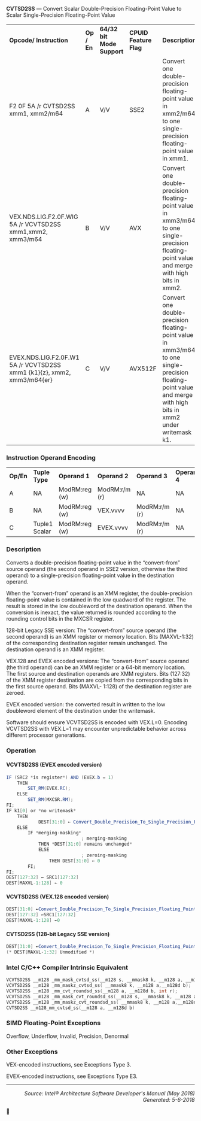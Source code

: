 <b>CVTSD2SS</b> — Convert Scalar Double-Precision Floating-Point Value to Scalar Single-Precision
Floating-Point Value
<table>
	<tr>
		<td><b>Opcode/ Instruction</b></td>
		<td><b>Op / En</b></td>
		<td><b>64/32 bit Mode Support</b></td>
		<td><b>CPUID Feature Flag</b></td>
		<td><b>Description</b></td>
	</tr>
	<tr>
		<td>F2 0F 5A /r CVTSD2SS xmm1, xmm2/m64</td>
		<td>A</td>
		<td>V/V</td>
		<td>SSE2</td>
		<td>Convert one double-precision floating-point value in xmm2/m64 to one single-precision floating-point value in xmm1.</td>
	</tr>
	<tr>
		<td>VEX.NDS.LIG.F2.0F.WIG 5A /r VCVTSD2SS xmm1,xmm2, xmm3/m64</td>
		<td>B</td>
		<td>V/V</td>
		<td>AVX</td>
		<td>Convert one double-precision floating-point value in xmm3/m64 to one single-precision floating-point value and merge with high bits in xmm2.</td>
	</tr>
	<tr>
		<td>EVEX.NDS.LIG.F2.0F.W1 5A /r VCVTSD2SS xmm1 {k1}{z}, xmm2, xmm3/m64{er}</td>
		<td>C</td>
		<td>V/V</td>
		<td>AVX512F</td>
		<td>Convert one double-precision floating-point value in xmm3/m64 to one single-precision floating-point value and merge with high bits in xmm2 under writemask k1.</td>
	</tr>
</table>


### Instruction Operand Encoding
<table>
	<tr>
		<td><b>Op/En</b></td>
		<td><b>Tuple Type</b></td>
		<td><b>Operand 1</b></td>
		<td><b>Operand 2</b></td>
		<td><b>Operand 3</b></td>
		<td><b>Operand 4</b></td>
	</tr>
	<tr>
		<td>A</td>
		<td>NA</td>
		<td>ModRM:reg (w)</td>
		<td>ModRM:r/m (r)</td>
		<td>NA</td>
		<td>NA</td>
	</tr>
	<tr>
		<td>B</td>
		<td>NA</td>
		<td>ModRM:reg (w)</td>
		<td>VEX.vvvv</td>
		<td>ModRM:r/m (r)</td>
		<td>NA</td>
	</tr>
	<tr>
		<td>C</td>
		<td>Tuple1 Scalar</td>
		<td>ModRM:reg (w)</td>
		<td>EVEX.vvvv</td>
		<td>ModRM:r/m (r)</td>
		<td>NA</td>
	</tr>
</table>


### Description
Converts a double-precision floating-point value in the “convert-from” source operand (the second operand in
SSE2 version, otherwise the third operand) to a single-precision floating-point value in the destination operand.

When the “convert-from” operand is an XMM register, the double-precision floating-point value is contained in the
low quadword of the register. The result is stored in the low doubleword of the destination operand. When the
conversion is inexact, the value returned is rounded according to the rounding control bits in the MXCSR register.

128-bit Legacy SSE version: The “convert-from” source operand (the second operand) is an XMM register or
memory location. Bits (MAXVL-1:32) of the corresponding destination register remain unchanged. The destination
operand is an XMM register.

VEX.128 and EVEX encoded versions: The “convert-from” source operand (the third operand) can be an XMM
register or a 64-bit memory location. The first source and destination operands are XMM registers. Bits (127:32) of
the XMM register destination are copied from the corresponding bits in the first source operand. Bits (MAXVL-
1:128) of the destination register are zeroed.

EVEX encoded version: the converted result in written to the low doubleword element of the destination under the
writemask.

Software should ensure VCVTSD2SS is encoded with VEX.L=0. Encoding VCVTSD2SS with VEX.L=1 may encounter
unpredictable behavior across different processor generations.

### Operation


#### VCVTSD2SS (EVEX encoded version)
```java
IF (SRC2 *is register*) AND (EVEX.b = 1) 
    THEN
        SET_RM(EVEX.RC);
    ELSE 
        SET_RM(MXCSR.RM);
FI;
IF k1[0] or *no writemask*
    THEN
            DEST[31:0] ← Convert_Double_Precision_To_Single_Precision_Floating_Point(SRC2[63:0]);
    ELSE 
        IF *merging-masking*
                            ; merging-masking
            THEN *DEST[31:0] remains unchanged*
            ELSE 
                            ; zeroing-masking
                THEN DEST[31:0] ← 0
        FI;
FI;
DEST[127:32] ← SRC1[127:32]
DEST[MAXVL-1:128] ← 0
```
#### VCVTSD2SS (VEX.128 encoded version)
```java
DEST[31:0] ←Convert_Double_Precision_To_Single_Precision_Floating_Point(SRC2[63:0]);
DEST[127:32] ←SRC1[127:32]
DEST[MAXVL-1:128] ←0
```
#### CVTSD2SS (128-bit Legacy SSE version)
```java
DEST[31:0] ←Convert_Double_Precision_To_Single_Precision_Floating_Point(SRC[63:0]);
(* DEST[MAXVL-1:32] Unmodified *)
```
### Intel C/C++ Compiler Intrinsic Equivalent
```c
VCVTSD2SS __m128 _mm_mask_cvtsd_ss(__m128 s, __mmask8 k, __m128 a, __m128d b);
VCVTSD2SS __m128 _mm_maskz_cvtsd_ss( __mmask8 k, __m128 a,__m128d b);
VCVTSD2SS __m128 _mm_cvt_roundsd_ss(__m128 a, __m128d b, int r);
VCVTSD2SS __m128 _mm_mask_cvt_roundsd_ss(__m128 s, __mmask8 k, __m128 a, __m128d b, int r);
VCVTSD2SS __m128 _mm_maskz_cvt_roundsd_ss( __mmask8 k, __m128 a,__m128d b, int r);
CVTSD2SS __m128_mm_cvtsd_ss(__m128 a, __m128d b)
```
### SIMD Floating-Point Exceptions
Overflow, Underflow, Invalid, Precision, Denormal

### Other Exceptions

VEX-encoded instructions, see Exceptions Type 3.

EVEX-encoded instructions, see Exceptions Type E3.

 --- 
<p align="right"><i>Source: Intel® Architecture Software Developer's Manual (May 2018)<br>Generated: 5-6-2018</i></p>
